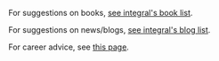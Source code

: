 For suggestions on books, [see integral's book list](http://www.reddit.com/r/Economics/wiki/reading).  

For suggestions on news/blogs, [see integral's blog list](http://www.reddit.com/r/Economics/wiki/blogs).

For career advice, see [this page](http://www.reddit.com/r/Economics/wiki/career).  